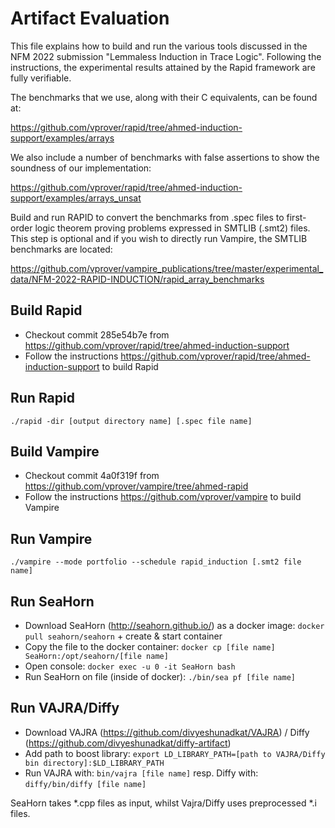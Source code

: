 # Artifact Evaluation

This file explains how to build and run the various tools discussed in the NFM 2022 submission 
"Lemmaless Induction in Trace Logic". Following the instructions, the experimental results 
attained by the Rapid framework are fully verifiable.

The benchmarks that we use, along with their C equivalents, can be found at:

https://github.com/vprover/rapid/tree/ahmed-induction-support/examples/arrays

We also include a number of benchmarks with false assertions to show the soundness of our 
implementation:

https://github.com/vprover/rapid/tree/ahmed-induction-support/examples/arrays_unsat

Build and run RAPID to convert the benchmarks from .spec files to first-order logic
theorem proving problems expressed in SMTLIB (.smt2) files. This step is optional
and if you wish to directly run Vampire, the SMTLIB benchmarks are located:

https://github.com/vprover/vampire_publications/tree/master/experimental_data/NFM-2022-RAPID-INDUCTION/rapid_array_benchmarks

## Build Rapid

* Checkout commit 285e54b7e from https://github.com/vprover/rapid/tree/ahmed-induction-support
* Follow the instructions https://github.com/vprover/rapid/tree/ahmed-induction-support to build
  Rapid

## Run Rapid

`./rapid -dir [output directory name] [.spec file name]`

## Build Vampire

* Checkout commit 4a0f319f from  https://github.com/vprover/vampire/tree/ahmed-rapid
* Follow the instructions https://github.com/vprover/vampire to build
  Vampire

## Run Vampire

`./vampire --mode portfolio --schedule rapid_induction [.smt2 file name]`

## Run SeaHorn
* Download SeaHorn (http://seahorn.github.io/) as a docker image: `docker pull seahorn/seahorn` + create & start container
* Copy the file to the docker container: `docker cp [file name] SeaHorn:/opt/seahorn/[file name]`
* Open console: `docker exec -u 0 -it SeaHorn bash`
* Run SeaHorn on file (inside of docker): `./bin/sea pf [file name]`

## Run VAJRA/Diffy
* Download VAJRA (https://github.com/divyeshunadkat/VAJRA) / Diffy (https://github.com/divyeshunadkat/diffy-artifact)
* Add path to boost library: `export LD_LIBRARY_PATH=[path to VAJRA/Diffy bin directory]:$LD_LIBRARY_PATH`
* Run VAJRA with: `bin/vajra [file name]` resp. Diffy with: `diffy/bin/diffy [file name]`

SeaHorn takes *.cpp files as input, whilst Vajra/Diffy uses preprocessed *.i files.
